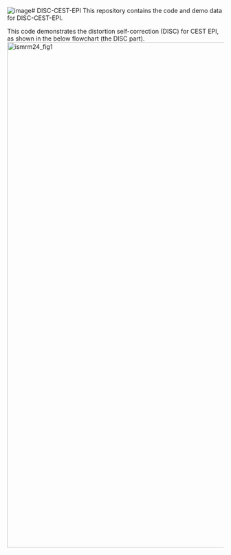 ![image](https://github.com/user-attachments/assets/7465a616-1a7f-4a10-ba9b-a41048c9bb90)# DISC-CEST-EPI
This repository contains the code and demo data for DISC-CEST-EPI.

This code demonstrates the distortion self-correction (DISC) for CEST EPI, as shown in the below flowchart (the DISC part).
<img width="1176" alt="ismrm24_fig1" src="https://github.com/user-attachments/assets/0c4c2f91-8028-459e-a6aa-1fba035265f7" />


